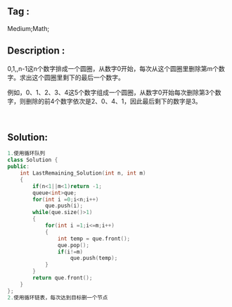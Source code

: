 ## Tag :
Medium;Math;
## Description :
0,1,,n-1这n个数字排成一个圆圈，从数字0开始，每次从这个圆圈里删除第m个数字。求出这个圆圈里剩下的最后一个数字。

例如，0、1、2、3、4这5个数字组成一个圆圈，从数字0开始每次删除第3个数字，则删除的前4个数字依次是2、0、4、1，因此最后剩下的数字是3。

 
## Solution:
```c++
1.使用循环队列
class Solution {
public:
    int LastRemaining_Solution(int n, int m)
    {
        if(n<1||m<1)return -1;
        queue<int>que;
        for(int i =0;i<n;i++)
            que.push(i);
        while(que.size()>1)
        {
            for(int i =1;i<=m;i++)
            {
                int temp = que.front();
                que.pop();
                if(i!=m)
                    que.push(temp);
            }
        }
        return que.front();
    }
};
2.使用循环链表，每次达到目标删一个节点

```
